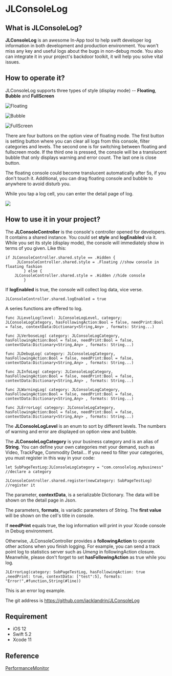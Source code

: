 # JLConsoleLog

## What is JLConsoleLog?
**JLConsoleLog** is an awesome In-App tool to help swift developer log information in both development and production environment. You won't miss any key and useful logs about the bugs in non-debug mode. You also can integrate it in your project's backdoor toolkit, it will help you solve vital issues.

## How to operate it?
JLConsoleLog supports three types of style (display mode) -- **Floating**, **Bubble** and **FullScreen**

![Floating](http://www.jacklandrin.com/wp-content/uploads/2020/04/IMG_4730.png)

![Bubble](http://www.jacklandrin.com/wp-content/uploads/2020/04/IMG_4733.png)

![FullScreen](http://www.jacklandrin.com/wp-content/uploads/2020/04/IMG_4731.png)

There are four buttons on the option view of floating mode. The first button is setting button where you can clear all logs from this console, filter categories and levels. The second one is for switching between floating and fullscreen mode. If the third one is pressed, the console will be a translucent bubble that only displays warning and error count. The last one is close button. 

The floating console could become translucent automatically after 5s, if you don't touch it. Additional, you can drag floating console and bubble to anywhere to avoid disturb you.

While you tap a log cell, you can enter the detail page of log. 

![](http://www.jacklandrin.com/wp-content/uploads/2020/04/IMG_4734.png)

## How to use it in your project?
The **JLConsoleController** is the console's controller opened for developers. It contains a shared instance. You could set **style** and **logEnabled** via it. While you set its style (display mode), the console will immediately show in terms of you given. Like this:
```
if JLConsoleController.shared.style == .Hidden {
     JLConsoleController.shared.style = .Floating //show console in floating fashion
        } else {
    JLConsoleController.shared.style = .Hidden //hide console
        }
```
If **logEnabled** is true, the console will collect log data, vice verse. 
```
JLConsoleController.shared.logEnabled = true
```

A series functions are offered to log. 
```
func JLLevelLog(level: JLConsoleLogLevel, category: JLConsoleLogCategory, hasFollowingAction:Bool = false, needPrint:Bool = false, contextData:Dictionary<String,Any> , formats: String...)

func JLVerboseLog( category: JLConsoleLogCategory, hasFollowingAction:Bool = false, needPrint:Bool = false, contextData:Dictionary<String,Any> , formats: String...) 

func JLDebugLog( category: JLConsoleLogCategory, hasFollowingAction:Bool = false, needPrint:Bool = false, contextData:Dictionary<String,Any> , formats: String...)

func JLInfoLog( category: JLConsoleLogCategory, hasFollowingAction:Bool = false, needPrint:Bool = false, contextData:Dictionary<String,Any> , formats: String...)

func JLWarningLog( category: JLConsoleLogCategory, hasFollowingAction:Bool = false, needPrint:Bool = false, contextData:Dictionary<String,Any> , formats: String...)

func JLErrorLog( category: JLConsoleLogCategory, hasFollowingAction:Bool = false, needPrint:Bool = false, contextData:Dictionary<String,Any> , formats: String...)
```

The **JLConsoleLogLevel** is an enum to sort by different levels. The numbers of warning and error are displayed on option view and bubble. 

The **JLConsoleLogCategory** is your business category and is an alias of **String**. You can define your own categories met your demand, such as Video, TrackPage, Commodity Detail... If you need to filter your categories, you must register in this way in your code:
```
let SubPageTestLog:JLConsoleLogCategory = "com.consolelog.mybusiness" //declare a category

JLConsoleController.shared.register(newCategory: SubPageTestLog) //register it
```

The parameter, **contextData**, is a serializable Dictionary. The data will be shown on the detail page in Json.

The parameters, **formats**, is variadic parameters of String. The **first value** will be shown on the cell's title in console.

If **needPrint** equals true, the log information will print in your Xcode console in Debug environment.

Otherwise, JLConsoleController provides a **followingAction** to operate other actions when you finish logging. For example, you can send a track point log to statistics server such as *Umeng* in followingAction closure. Meanwhile, please don't forget to set **hasFollowingAction** as true while you log.

```
JLErrorLog(category: SubPageTestLog, hasFollowingAction: true ,needPrint: true, contextData: ["test":5], formats: "Error!",#function,String(#line))
```
This is an error log example.

The git address is <https://github.com/jacklandrin/JLConsoleLog>
## Requirement
* iOS 12
* Swift 5.2
* Xcode 11

## Reference
[PerformanceMonitor](https://github.com/woshiccm/PerformanceMonitor)
